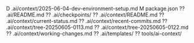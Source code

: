 D .ai/context/2025-06-04-dev-environment-setup.md
M package.json
?? .ai/README.md
?? .ai/checkpoints/
?? .ai/context/README.md
?? .ai/context/current-status.md
?? .ai/context/recent-commits.md
?? .ai/context/tree-20250605-0113.md
?? .ai/context/tree-20250605-0122.md
?? .ai/context/working-changes.md
?? .ai/templates/
?? tools/ai-context/
